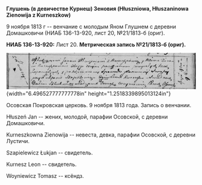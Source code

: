 **Глушень (в девичестве Курнеш) Зеновия (Hłuszniowa, Hłuszaninowa
Zienowija z Kurneszkow)**

9 ноября 1813 г -- венчание с молодым Яном Глушнем с деревни Домашковичи
(НИАБ 136-13-920, лист 20, №21/1813-б (ориг).

**НИАБ 136-13-920:** Лист 20. **Метрическая запись №21/1813-б (ориг).**

![](./media/c4731bd76a8829faa7fb688304ddd0dcbc1dc3cc.png){width="6.496527777777778in"
height="1.2518339895013124in"}

Осовская Покровская церковь. 9 ноября 1813 года. Запись о венчании.

Hłuszeń Jan -- жених, молодой, парафии Осовской, с деревни Домашковичи.

Kurneszkowna Zienowija -- невеста, девка, парафии Осовской, с деревни
Лустичи.

Szapielewicz Łukjan -- свидетель.

Kurnesz Leon -- свидетель.

Woyniewicz Tomasz -- ксёндз.
